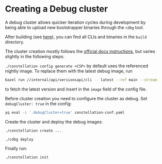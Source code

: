 # Creating a Debug cluster

A debug cluster allows quicker iteration cycles during development by being able to upload new bootstrapper binaries through the `cdbg` tool.

After building (see [here](./build-develop-deploy.md#build)), you can find all CLIs and binaries in the `build` directory.

The cluster creation mostly follows the [official docs instructions](https://docs.edgeless.systems/constellation/getting-started/first-steps), but varies slightly in the following steps:

`./constellation config generate <CSP>`
by default uses the referenced nightly image.
To replace them with the latest debug image, run

```sh
bazel run //internal/api/versionsapi/cli -- latest --ref main --stream debug
```

to fetch the latest version and insert in the `image` field of the config file.

Before cluster creation you need to configure the cluster as debug.
Set `debugCluster: true` in the config:

```sh
yq eval -i '.debugCluster=true' constellation-conf.yaml
```

Create the cluster and deploy the debug images:

```sh
./constellation create ...
```

```sh
./cdbg deploy
```

Finally run:

```sh
./constellation init
```
